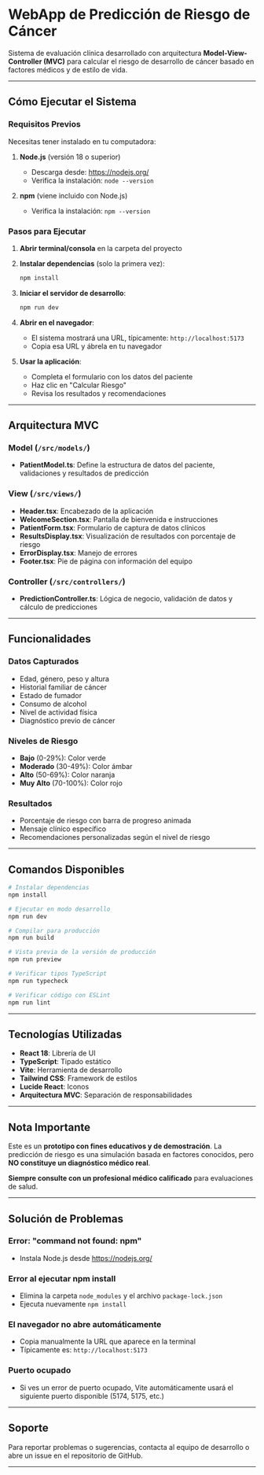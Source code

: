 # WebApp de Predicción de Riesgo de Cáncer

Sistema de evaluación clínica desarrollado con arquitectura **Model-View-Controller (MVC)** para calcular el riesgo de desarrollo de cáncer basado en factores médicos y de estilo de vida.

---

##  Cómo Ejecutar el Sistema

### Requisitos Previos

Necesitas tener instalado en tu computadora:

1. **Node.js** (versión 18 o superior)
   - Descarga desde: https://nodejs.org/
   - Verifica la instalación: `node --version`

2. **npm** (viene incluido con Node.js)
   - Verifica la instalación: `npm --version`

### Pasos para Ejecutar

1. **Abrir terminal/consola** en la carpeta del proyecto

2. **Instalar dependencias** (solo la primera vez):
   ```bash
   npm install
   ```

3. **Iniciar el servidor de desarrollo**:
   ```bash
   npm run dev
   ```

4. **Abrir en el navegador**:
   - El sistema mostrará una URL, típicamente: `http://localhost:5173`
   - Copia esa URL y ábrela en tu navegador

5. **Usar la aplicación**:
   - Completa el formulario con los datos del paciente
   - Haz clic en "Calcular Riesgo"
   - Revisa los resultados y recomendaciones

---

## Arquitectura MVC

### Model (`/src/models/`)
- **PatientModel.ts**: Define la estructura de datos del paciente, validaciones y resultados de predicción

### View (`/src/views/`)
- **Header.tsx**: Encabezado de la aplicación
- **WelcomeSection.tsx**: Pantalla de bienvenida e instrucciones
- **PatientForm.tsx**: Formulario de captura de datos clínicos
- **ResultsDisplay.tsx**: Visualización de resultados con porcentaje de riesgo
- **ErrorDisplay.tsx**: Manejo de errores
- **Footer.tsx**: Pie de página con información del equipo

### Controller (`/src/controllers/`)
- **PredictionController.ts**: Lógica de negocio, validación de datos y cálculo de predicciones

---

##  Funcionalidades

### Datos Capturados
- Edad, género, peso y altura
- Historial familiar de cáncer
- Estado de fumador
- Consumo de alcohol
- Nivel de actividad física
- Diagnóstico previo de cáncer

### Niveles de Riesgo
- **Bajo** (0-29%): Color verde
- **Moderado** (30-49%): Color ámbar
- **Alto** (50-69%): Color naranja
- **Muy Alto** (70-100%): Color rojo

### Resultados
- Porcentaje de riesgo con barra de progreso animada
- Mensaje clínico específico
- Recomendaciones personalizadas según el nivel de riesgo

---

##  Comandos Disponibles

```bash
# Instalar dependencias
npm install

# Ejecutar en modo desarrollo
npm run dev

# Compilar para producción
npm run build

# Vista previa de la versión de producción
npm run preview

# Verificar tipos TypeScript
npm run typecheck

# Verificar código con ESLint
npm run lint
```

---

##  Tecnologías Utilizadas

- **React 18**: Librería de UI
- **TypeScript**: Tipado estático
- **Vite**: Herramienta de desarrollo
- **Tailwind CSS**: Framework de estilos
- **Lucide React**: Iconos
- **Arquitectura MVC**: Separación de responsabilidades

---

##  Nota Importante

Este es un **prototipo con fines educativos y de demostración**. La predicción de riesgo es una simulación basada en factores conocidos, pero **NO constituye un diagnóstico médico real**.

**Siempre consulte con un profesional médico calificado** para evaluaciones de salud.

---

##  Solución de Problemas

### Error: "command not found: npm"
- Instala Node.js desde https://nodejs.org/

### Error al ejecutar npm install
- Elimina la carpeta `node_modules` y el archivo `package-lock.json`
- Ejecuta nuevamente `npm install`

### El navegador no abre automáticamente
- Copia manualmente la URL que aparece en la terminal
- Típicamente es: `http://localhost:5173`

### Puerto ocupado
- Si ves un error de puerto ocupado, Vite automáticamente usará el siguiente puerto disponible (5174, 5175, etc.)

---

##  Soporte

Para reportar problemas o sugerencias, contacta al equipo de desarrollo o abre un issue en el repositorio de GitHub.

---


